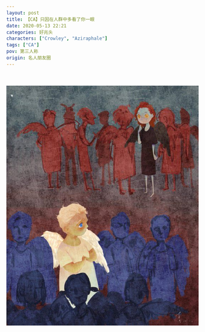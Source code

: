 ```yaml
---
layout: post
title: 【CA】只因在人群中多看了你一眼
date: 2020-05-13 22:21
categories: 好兆头
characters: ["Crowley", "Aziraphale"]
tags: ["CA"]
pov: 第三人称
origin: 名人朋友圈
---
```


<br><br>
![](https://raw.githubusercontent.com/junesirius/junesirius.github.io/master/assets/images/mrpyq/2020-05-13-CA-See-you-in-the-crowd.jpg)
